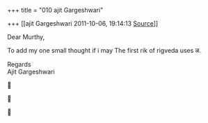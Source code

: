+++
title = "010 ajit Gargeshwari"

+++
[[ajit Gargeshwari	2011-10-06, 19:14:13 [Source](https://groups.google.com/g/samskrita/c/Qu5-mIvGLS4)]]



Dear Murthy,  
  
To add my one small thought if i may The first rik of rigveda uses ळ.  
  

  
  
Regards  
Ajit Gargeshwari  
  
  







